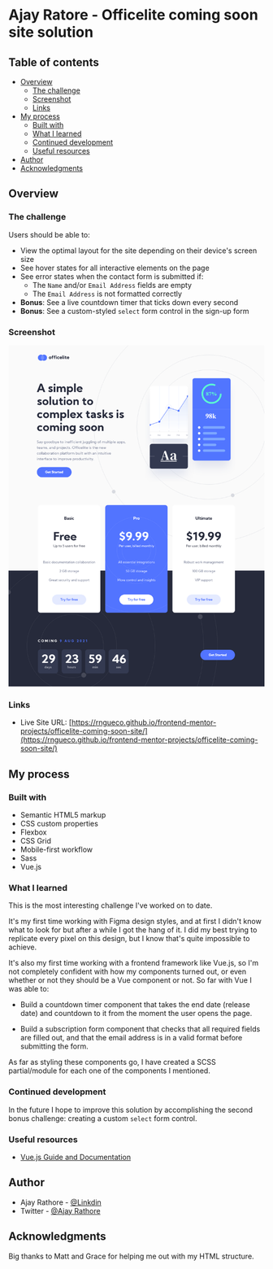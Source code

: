 # Ajay Ratore - Officelite coming soon site solution


## Table of contents

- [Overview](#overview)
  - [The challenge](#the-challenge)
  - [Screenshot](#screenshot)
  - [Links](#links)
- [My process](#my-process)
  - [Built with](#built-with)
  - [What I learned](#what-i-learned)
  - [Continued development](#continued-development)
  - [Useful resources](#useful-resources)
- [Author](#author)
- [Acknowledgments](#acknowledgments)

## Overview

### The challenge

Users should be able to:

- View the optimal layout for the site depending on their device's screen size
- See hover states for all interactive elements on the page
- See error states when the contact form is submitted if:
  - The `Name` and/or `Email Address` fields are empty
  - The `Email Address` is not formatted correctly
- **Bonus**: See a live countdown timer that ticks down every second
- **Bonus**: See a custom-styled `select` form control in the sign-up form

### Screenshot

![](./assets/shared/screenshot-desktop.png)

### Links

- Live Site URL: [https://rngueco.github.io/frontend-mentor-projects/officelite-coming-soon-site/](https://rngueco.github.io/frontend-mentor-projects/officelite-coming-soon-site/)

## My process

### Built with

- Semantic HTML5 markup
- CSS custom properties
- Flexbox
- CSS Grid
- Mobile-first workflow
- Sass
- Vue.js

### What I learned

This is the most interesting challenge I've worked on to date. 

It's my first time working with Figma design styles, and at first I didn't know what to look for but after a while I got the hang of it. I did my best trying to replicate every pixel on this design, but I know that's quite impossible to achieve.

It's also my first time working with a frontend framework like Vue.js, so I'm not completely confident with how my components turned out, or even whether or not they should be a Vue component or not. So far with Vue I was able to:
* Build a countdown timer component that takes the end date (release date) and countdown to it from the moment the user opens the page.
+ Build a subscription form component that checks that all required fields are filled out, and that the email address is in a valid format before submitting the form.

As far as styling these components go, I have created a SCSS partial/module for each one of the components I mentioned.

### Continued development

In the future I hope to improve this solution by accomplishing the second bonus challenge: creating a custom `select` form control.

### Useful resources

- [Vue.js Guide and Documentation](https://v3.vuejs.org/guide/introduction.html#what-is-vue-js)

## Author

- Ajay Rathore - [@Linkdin](www.linkedin.com/in/ajay-rathore-05a16722a)
- Twitter - [@Ajay Rathore](https://twitter.com/Rathore_5Ajay)

## Acknowledgments

Big thanks to Matt and Grace for helping me out with my HTML structure.
